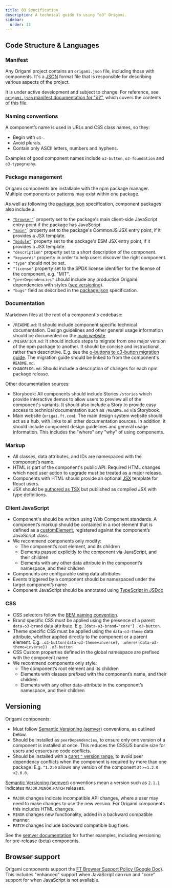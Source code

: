 ```yaml
---
title: O3 Specification
description: A technical guide to using "o3" Origami.
sidebar:
  order: 13
---
```


## Code Structure & Languages

### Manifest

Any Origami project contains an `origami.json` file, including those with components. It's a <a href="https://www.json.org/"><abbr title="JavaScript Object Notation">JSON</abbr></a> format file that is responsible for describing various aspects of the project.

It is under active development and subject to change. For reference, see [`origami.json` manifest documentation for "o2"](/o2-components/technical-guide/origami-json/), which covers the contents of this file.

### Naming conventions

A component’s name is used in URLs and CSS class names, so they:

- Begin with `o3-`.
- Avoid plurals.
- Contain only ASCII letters, numbers and hyphens.

<aside>
	Examples of good component names include
	<code>o3-button</code>,
	<code>o3-foundation</code> and
	<code>o3-typography</code>.
</aside>

### Package management

Origami components are installable with the npm package manager. Multiple components or patterns may exist within one package.

As well as following the
[package.json](https://docs.npmjs.com/cli/v7/configuring-npm/package-json) specification, component packages also include a:

- [`"browser"`](https://docs.npmjs.com/cli/v7/configuring-npm/package-json#browser)`
  property set to the package's main client-side JavaScript entry-point if the package
  has JavaScript.
- [`"main"`](https://docs.npmjs.com/cli/v7/configuring-npm/package-json#main)` property set to the package's CommonJS JSX entry point, if it provides a JSX template.
- [`"module"`](https://docs.npmjs.com/cli/v7/configuring-npm/package-json#module)` property set to the package's ESM JSX entry point, if it provides a JSX template.
- `"description"` property set to a short description of the
  component.
- `"keywords"` property in order to help users discover the right
  component.
- `"type"` should not be set.
- `"license"` property set to the SPDX license identifier for the
  license of the component, e.g. "MIT".
- `"peerDependencies"` should include any production Origami dependencies with styles ([see versioning](#versioning)).
- `"bugs"` field as described in the [package.json](https://docs.npmjs.com/cli/v7/configuring-npm/package-json) specification.

### Documentation

Markdown files at the root of a component's codebase:

- `/README.md`: It should include component specific technical documentation. Design guidelines and other general usage information should be documented on the [main website](https://origami.ft.com/).
- `/MIGRATION.md`: It should include steps to migrate from one major version of the npm package to another. It should be concise and instructional, rather than descriptive. E.g. see the [o-buttons to o3-button migration guide](https://github.com/Financial-Times/origami/blob/main/components/o-buttons/MIGRATION.md#migrating-from-v7-to-o3-button). The migration guide should be linked to from the component's `README.md`.
- `CHANGELOG.md`: Should include a description of changes for each npm package release.

Other documentation sources:

- Storybook: All components should include Stories `/stories` which provide interactive demos to allow users to preview all of the component's variants. It should also include a Story to provide easy access to technical documentation such as `/README.md` via Storybook.
- Main website (`origai.ft.com`): The main design system website should act as a hub, with links to all other documentation sources. In addition, it should include component design guidelines and general usage information. This includes the "where" any "why" of using components.

### Markup

- All classes, data attributes, and IDs are namespaced with the component’s name.
- HTML is part of the component's public API. Required HTML changes which need user action to upgrade must be treated as a major release.
- Components with HTML should provide an optional [JSX](https://facebook.github.io/jsx/) template for React users.
- JSX should be [authored as TSX](https://www.typescriptlang.org/docs/handbook/jsx.html) but published as compiled JSX with type definitions.

### Client JavaScript

- Component's should be written using Web Component standards. A component’s markup should be contained in a root element that is defined as a
  [customElement](https://html.spec.whatwg.org/multipage/custom-elements.html#custom-element),
  registered against the component’s JavaScript class.
- We recommend components only modify:
    - The component’s root element, and its children
    - Elements passed explicitly to the component via JavaScript, and their
      children
    - Elements with any other data attribute in the component’s namespace,
      and their children
- Components are configurable using data attributes
- Events triggered by a component should be namespaced under the
  target component’s name
- Component JavaScript should be annotated using [TypeScript in JSDoc](https://www.typescriptlang.org/docs/handbook/jsdoc-supported-types.html)

### CSS

- CSS selectors follow the [BEM naming convention](https://en.bem.info/methodology/naming-convention/).
- Brand specific CSS must be applied using the presence of a parent `data-o3-brand` data attribute. E.g. `[data-o3-brand="core"] .o3-button`.
- Theme specific CSS must be applied using the `data-o3-theme` data attribute, whether applied directly to the component or a parent element. E.g. `.o3-button[data-o3-theme=inverse],
  :where([data-o3-theme=inverse]) .o3-button`
- CSS Custom properties defined in the global
  namespace are prefixed with the component name
- We recommend components only style:
    - The component’s root element and its children
    - Elements with classes prefixed with the component’s name, and their
      children
    - Elements with any other data-attribute in the component’s namespace, and
      their children

## Versioning

Origami components:

- Must follow [Semantic Versioning (semver)](https://semver.org/) conventions, as outlined below.
- Should be installed as `peerDependencies`, to ensure only one version of a component is installed at once. This reduces the CSS/JS bundle size for users and ensures no code conflicts.
- Should be installed with a [caret `^` version range](https://docs.npmjs.com/cli/v6/using-npm/semver#caret-ranges-123-025-004), to avoid peer dependency conflicts when the component is required by more than one package. E.g. `^1.2.0` allows any version of the component at `>=1.2.0 <2.0.0`.

[Semantic Versioning (semver)](https://semver.org/) conventions mean a version such as `2.1.1` indicates `MAJOR.MINOR.PATCH` releases.

- `MAJOR` changes indicate incompatible API changes, where a user may need to make changes to use the new version. For Origami components this includes HTML changes.
- `MINOR` changes new functionality, added in a backward compatible manner.
- `PATCH` changes include backward compatible bug fixes.

See the [semver documentation](https://semver.org/) for further examples, including versioning for pre-release (beta) components.

## Browser support

Origami components support the <a href="https://docs.google.com/document/d/1z6kecy_o9qHYIznTmqQ-IJqre72jhfd0nVa4JMsS7Q4/"><abbr title="Financial Times">FT</abbr> Browser Support Policy (Google Doc)</a>. This includes "enhanced" support when JavaScript can run and "core" support for when JavaScript is not available.

